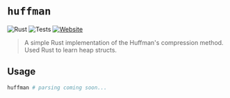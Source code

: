 # `huffman`

![Rust](https://img.shields.io/github/languages/top/Xavier2p/huffman?style=for-the-badge&logo=rust&color=orange)
![Tests](https://img.shields.io/github/actions/workflow/status/Xavier2p/huffman/tests.yml?style=for-the-badge&label=testsuite)
[![Website](https://img.shields.io/website?up_message=up&up_color=green&down_message=down&down_color=red&url=https%3A%2F%2Fxavier2p.github.io%2Fhuffman&style=for-the-badge&label=documentation&link=https%3A%2F%2Fxavier2p.github.io%2Fhuffman)](https://xavier2p.github.io/huffman)

> A simple Rust implementation of the Huffman's compression method.
> Used Rust to learn heap structs.

## Usage

```bash
huffman # parsing coming soon...
```
